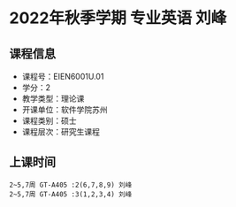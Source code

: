 # 2022年秋季学期 专业英语 刘峰






## 课程信息

- 课程号：EIEN6001U.01
- 学分：2
- 教学类型：理论课
- 开课单位：软件学院苏州
- 课程类别：硕士
- 课程层次：研究生课程

## 上课时间

```
2~5,7周 GT-A405 :2(6,7,8,9) 刘峰
2~5,7周 GT-A405 :3(1,2,3,4) 刘峰
```

